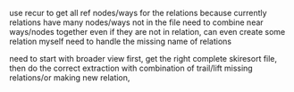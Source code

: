 use recur to get all ref nodes/ways for the relations because currently relations have many nodes/ways not in the file
need to combine near ways/nodes together even if they are not in relation, can even create some relation myself
need to handle the missing name of relations

need to start with broader view first, get the right complete skiresort file, then do the correct extraction with combination of trail/lift missing relations/or making new relation, 